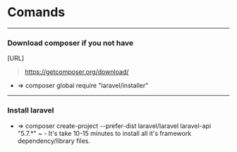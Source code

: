 # Comands

---
### Download composer if you not have
[URL]
>https://getcomposer.org/download/
- => composer global require "laravel/installer"


---
### Install laravel 
- => composer create-project --prefer-dist laravel/laravel laravel-api "5.7.*"
~ - It's take 10-15 minutes to install all it's framework dependency/library files.